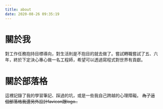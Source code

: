 ```yaml
---
title: about
date: 2020-08-26 09:35:19
---
```

# 關於我
對工作任務抱持目標導向，對生活則是不抱目的就去做了。嘗試轉職嘗試了五、六年，終於下定決心專心做一名工程師，希望可以透過寫程式對世界有貢獻。

# 關於部落格
這裡記錄了我的學習筆記、踩過的坑，或是一些我自己跨越的心理障礙。
~~為了這個部落格我還另外設計favicon跟logo..~~